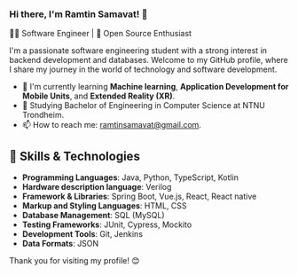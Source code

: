 ### Hi there, I'm Ramtin Samavat! 👋

👨‍💻 Software Engineer | 🚀 Open Source Enthusiast

I'm a passionate software engineering student with a strong interest in backend development and databases.
Welcome to my GitHub profile, where I share my journey in the world of technology and software development.

* 🌱 I'm currently learning **Machine learning**, **Application Development for Mobile Units**, and **Extended Reality (XR)**.
* 🔭 Studying Bachelor of Engineering in Computer Science at NTNU Trondheim.
* 📫 How to reach me: ramtinsamavat@gmail.com.

## 🔧 Skills & Technologies
- **Programming Languages**: Java, Python, TypeScript, Kotlin
- **Hardware description language**: Verilog
- **Framework & Libraries**: Spring Boot, Vue.js, React, React native
- **Markup and Styling Languages**: HTML, CSS
- **Database Management**: SQL (MySQL)
- **Testing Frameworks**: JUnit, Cypress, Mockito
- **Development Tools**: Git, Jenkins
- **Data Formats**: JSON


Thank you for visiting my profile! 😊
